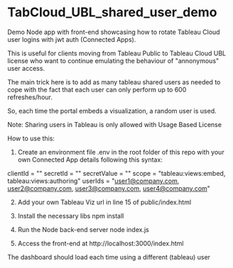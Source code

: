 # TabCloud_UBL_shared_user_demo
 
 Demo Node app with front-end showcasing how to rotate Tableau Cloud user logins with jwt auth (Connected Apps).

 This is useful for clients moving from Tableau Public to Tableau Cloud UBL license who want to continue emulating the behaviour of "annonymous" user access. 
 
 The main trick here is to add as many tableau shared users as needed to cope with the fact that each user can only perform up to 600 refreshes/hour.

 So, each time the portal embeds a visualization, a random user is used. 

 Note: Sharing users in Tableau is only allowed with Usage Based License 

How to use this:

1) Create an environment file .env in the root folder of this repo with your own Connected App details following this syntax:

clientId = "<connected-app-id>"
secretId =  "<secret-id>"
secretValue = "<secret-value>"
scope = "tableau:views:embed, tableau:views:authoring"
userIds =  "user1@company.com, user2@company.com, user3@company.com, user4@company.com" 

2) Add your own Tableau Viz url in line 15 of public/index.html

3) Install the necessary libs 
npm install

4) Run the Node back-end server
node index.js

5) Access the front-end at http://localhost:3000/index.html

The dashboard should load each time using a different (tableau) user 
      